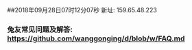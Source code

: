 ##2018年09月28日07时12分07秒 新址: 159.65.48.223
### 兔友常见问题及解答: https://github.com/wanggonging/d/blob/w/FAQ.md
